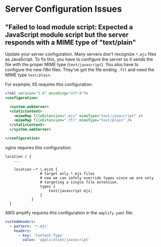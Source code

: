 # Server Configuration Issues

## "Failed to load module script: Expected a JavaScript module script but the server responds with a MIME type of "text/plain"

Update your server configuration. Many servers don't recognize `*.mjs` files as JavaScript. To fix this, you have to configure the server so it sends the file with the proper MIME type (`text/javascript`). You also have to configure the new i18n files. They've got the file ending `.ftl` and need the MIME type `text/plain`.

For example, IIS requires this configuration:

```xml
<?xml version="1.0" encoding="utf-8"?>
<configuration>

  <system.webServer>
  <staticContent>
    <mimeMap fileExtension=".mjs" mimeType="text/javascript" />
    <mimeMap fileExtension=".ftl" mimeType="text/plain" />
  </staticContent>
  </system.webServer>

</configuration>
```

nginx requires this configuration:

```nginx
location / {
    ...

    location ~* \.mjs$ {
                # target only *.mjs files
                # now we can safely override types since we are only
                # targeting a single file extension.
                types {
                    text/javascript mjs;
                }
            }
  }
```

AWS amplify requires this configuration in the `amplify.yaml` file:

```yaml
customHeaders:
  - pattern: '*.mjs'
    headers:
      - key: 'Content-Type'
        value: 'application/javascript'
```
